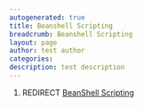 ```yaml
---
autogenerated: true
title: Beanshell Scripting
breadcrumb: Beanshell Scripting
layout: page
author: test author
categories: 
description: test description
---
```


1.  REDIRECT [BeanShell Scripting](BeanShell_Scripting "wikilink")
